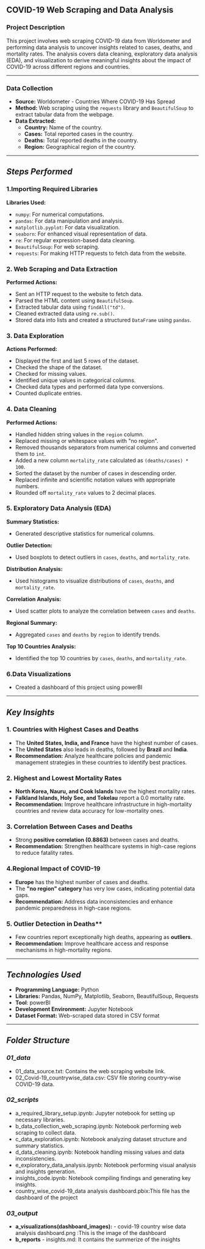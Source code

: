 ## COVID-19 Web Scraping and Data Analysis

### Project Description
This project involves web scraping COVID-19 data from Worldometer and performing data analysis to uncover insights related to cases, deaths, and mortality rates. The analysis covers data cleaning, exploratory data analysis (EDA), and visualization to derive meaningful insights about the impact of COVID-19 across different regions and countries.

---

### Data Collection

- **Source:** Worldometer - Countries Where COVID-19 Has Spread
- **Method:** Web scraping using the `requests` library and `BeautifulSoup` to extract tabular data from the webpage.
- **Data Extracted:**
  - **Country:** Name of the country.
  - **Cases:** Total reported cases in the country.
  - **Deaths:** Total reported deaths in the country.
  - **Region:** Geographical region of the country.

---

## *Steps Performed*

### 1.Importing Required Libraries

**Libraries Used:**
- `numpy`: For numerical computations.
- `pandas`: For data manipulation and analysis.
- `matplotlib.pyplot`: For data visualization.
- `seaborn`: For enhanced visual representation of data.
- `re`: For regular expression-based data cleaning.
- `BeautifulSoup`: For web scraping.
- `requests`: For making HTTP requests to fetch data from the website.

### 2. Web Scraping and Data Extraction

**Performed Actions:**
- Sent an HTTP request to the website to fetch data.
- Parsed the HTML content using `BeautifulSoup`.
- Extracted tabular data using `findAll("td")`.
- Cleaned extracted data using `re.sub()`.
- Stored data into lists and created a structured `DataFrame` using `pandas`.

### 3. Data Exploration

**Actions Performed:**
- Displayed the first and last 5 rows of the dataset.
- Checked the shape of the dataset.
- Checked for missing values.
- Identified unique values in categorical columns.
- Checked data types and performed data type conversions.
- Counted duplicate entries.

### 4. Data Cleaning

**Performed Actions:**
- Handled hidden string values in the `region` column.
- Replaced missing or whitespace values with "no region".
- Removed thousands separators from numerical columns and converted them to `int`.
- Added a new column `mortality_rate` calculated as `(deaths/cases) * 100`.
- Sorted the dataset by the number of cases in descending order.
- Replaced infinite and scientific notation values with appropriate numbers.
- Rounded off `mortality_rate` values to 2 decimal places.

### 5. Exploratory Data Analysis (EDA)

**Summary Statistics:**
- Generated descriptive statistics for numerical columns.

**Outlier Detection:**
- Used boxplots to detect outliers in `cases`, `deaths`, and `mortality_rate`.

**Distribution Analysis:**
- Used histograms to visualize distributions of `cases`, `deaths`, and `mortality_rate`.

**Correlation Analysis:**
- Used scatter plots to analyze the correlation between `cases` and `deaths`.

**Regional Summary:**
- Aggregated `cases` and `deaths` by `region` to identify trends.

**Top 10 Countries Analysis:**
- Identified the top 10 countries by `cases`, `deaths`, and `mortality_rate`.

### 6.Data Visualizations
- Created a dashboard of this project using powerBI

---

## *Key Insights*

### 1. Countries with Highest Cases and Deaths
- The **United States, India, and France** have the highest number of cases.
- The **United States** also leads in deaths, followed by **Brazil** and **India**.
- **Recommendation:** Analyze healthcare policies and pandemic management strategies in these countries to identify best practices.

### 2. Highest and Lowest Mortality Rates
- **North Korea, Nauru, and Cook Islands** have the highest mortality rates.
- **Falkland Islands, Holy See, and Tokelau** report a 0.0 mortality rate.
- **Recommendation:** Improve healthcare infrastructure in high-mortality countries and review data accuracy for low-mortality ones.

### 3. Correlation Between Cases and Deaths
- Strong **positive correlation (0.8863)** between cases and deaths.
- **Recommendation:** Strengthen healthcare systems in high-case regions to reduce fatality rates.

### 4.Regional Impact of COVID-19
- **Europe** has the highest number of cases and deaths.
- The **"no region" category** has very low cases, indicating potential data gaps.
- **Recommendation:** Address data inconsistencies and enhance pandemic preparedness in high-case regions.

### 5. Outlier Detection in Deaths**
- Few countries report exceptionally high deaths, appearing as **outliers**.
- **Recommendation:** Improve healthcare access and response mechanisms in high-mortality regions.

---

## *Technologies Used*

- **Programming Language:** Python
- **Libraries:** Pandas, NumPy, Matplotlib, Seaborn, BeautifulSoup, Requests
- **Tool**: powerBI
- **Development Environment:** Jupyter Notebook 
- **Dataset Format:** Web-scraped data stored in CSV format

---

## *Folder Structure*

### *01_data*
- 01_data_source.txt: Contains the web scraping website link.
- 02_Covid-19_countrywise_data.csv: CSV file storing country-wise COVID-19 data.

### *02_scripts*
- a_required_library_setup.ipynb: Jupyter notebook for setting up necessary libraries.
- b_data_collection_web_scraping.ipynb: Notebook performing web scraping to collect data.
- c_data_exploration.ipynb: Notebook analyzing dataset structure and summary statistics.
- d_data_cleaning.ipynb: Notebook handling missing values and data inconsistencies.
- e_exploratory_data_analysis.ipynb: Notebook performing visual analysis and insights generation.
- insights_code.ipynb: Notebook compiling findings and generating key insights.
- country_wise_covid-19_data analysis dashboard.pbix:This file has the dashboard of the project

### *03_output*
- **a_visualizations(dashboard_images):**
      - covid-19 country wise data analysis dashboard.png :This is the image of the dashboard
- **b_reports**
      - insights.md: It contains the summerize of the insights

